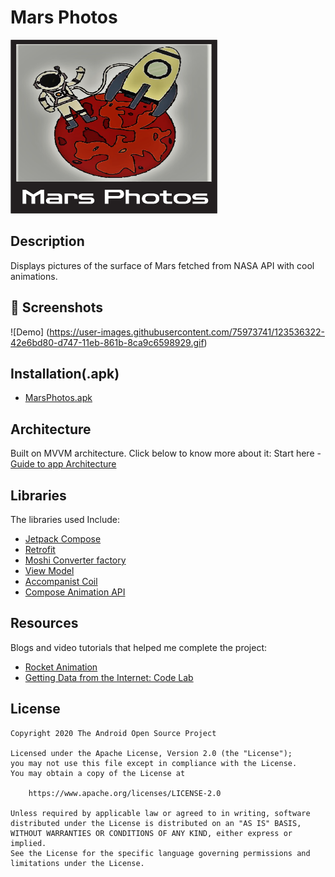 # Mars Photos
<img src="/results/MarsIcon.png" width="331" height="278">

## Description
Displays pictures of the surface of Mars fetched from NASA API with cool animations.

## :camera_flash: Screenshots
![Demo] (https://user-images.githubusercontent.com/75973741/123536322-42e6bd80-d747-11eb-861b-8ca9c6598929.gif)

## Installation(.apk)

- [MarsPhotos.apk](https://drive.google.com/file/d/1lHGmBsG7GWEux3sxV730WrdM2XaLdjqG/view?usp=sharing)

## Architecture

Built on MVVM architecture. Click below to know more about it:
Start here - [Guide to app Architecture](https://developer.android.com/jetpack/guide?gclid=CjwKCAjww-CGBhALEiwAQzWxOozt6NGlGIuA53vn-lW5UhXC9LkB2EE-TF_hVpG-6EgIMtKqbPzFZRoC3gEQAvD_BwE&gclsrc=aw.ds#mobile-app-ux)



## Libraries

The libraries used Include:

- [Jetpack Compose](https://developer.android.com/jetpack/compose)
- [Retrofit](https://github.com/square/retrofit)
- [Moshi Converter factory](https://github.com/square/retrofit/tree/master/retrofit-converters/moshi)
- [View Model](https://developer.android.com/jetpack/compose/state#viewmodel-state)
- [Accompanist Coil](https://github.com/google/accompanist/tree/main/coil)
- [Compose Animation API](https://developer.android.com/jetpack/compose/animation)


## Resources

Blogs and video tutorials that helped me complete the project:

- [Rocket Animation](https://www.youtube.com/watch?v=hLERtWC1THw)
- [Getting Data from the Internet: Code Lab](https://developer.android.com/codelabs/kotlin-android-training-internet-data?index=..%2F..android-kotlin-fundamentals#0)

## License
```
Copyright 2020 The Android Open Source Project

Licensed under the Apache License, Version 2.0 (the "License");
you may not use this file except in compliance with the License.
You may obtain a copy of the License at

    https://www.apache.org/licenses/LICENSE-2.0

Unless required by applicable law or agreed to in writing, software
distributed under the License is distributed on an "AS IS" BASIS,
WITHOUT WARRANTIES OR CONDITIONS OF ANY KIND, either express or implied.
See the License for the specific language governing permissions and
limitations under the License.
```
